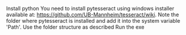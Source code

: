 Install python
You need to install pytesseract using windows installer available at: https://github.com/UB-Mannheim/tesseract/wiki.
Note the folder where pytesseract is installed and add it into the system variable 'Path'.
Use the folder structure as described
Run the exe